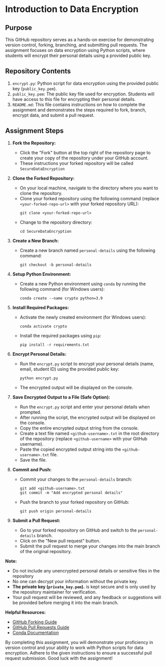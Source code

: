 # Introduction to Data Encryption

## Purpose
This GitHub repository serves as a hands-on exercise for demonstrating version control, forking, branching, and submitting pull requests. The assignment focuses on data encryption using Python scripts, where students will encrypt their personal details using a provided public key.

## Repository Contents
1. `encrypt.py`: Python script for data encryption using the provided public key (`public_key.pem`).
2. `public_key.pem`: The public key file used for encryption. Students will have access to this file for encrypting their personal details.
3. `README.md`: This file contains instructions on how to complete the assignment and demonstrates the steps required to fork, branch, encrypt data, and submit a pull request.

## Assignment Steps
1. **Fork the Repository:**
   - Click the "Fork" button at the top right of the repository page to create your copy of the repository under your GitHub account.
   - These instructions your forked repository will be called `SecureDataEncryption`

2. **Clone the Forked Repository:**
   - On your local machine, navigate to the directory where you want to clone the repository.
   - Clone your forked repository using the following command (replace `<your-forked-repo-url>` with your forked repository URL):
     ```
     git clone <your-forked-repo-url>
     ```
   - Change to the repository directory:
     ```
     cd SecureDataEncryption
     ```

3. **Create a New Branch:**
   - Create a new branch named `personal-details` using the following command:
     ```
     git checkout -b personal-details
     ```

4. **Setup Python Environment:**
   - Create a new Python environment using `conda` by running the following command (for Windows users):
     ```
     conda create --name crypto python=3.9
     ```

5. **Install Required Packages:**
   - Activate the newly created environment (for Windows users):
     ```
     conda activate crypto
     ```
   - Install the required packages using `pip`:
     ```
     pip install -r requirements.txt
     ```

6. **Encrypt Personal Details:**
   - Run the `encrypt.py` script to encrypt your personal details (name, email, student ID) using the provided public key:
     ```
     python encrypt.py
     ```
   - The encrypted output will be displayed on the console.

7. **Save Encrypted Output to a File (Safe Option):**
   - Run the `encrypt.py` script and enter your personal details when prompted.
   - After running the script, the encrypted output will be displayed on the console.
   - Copy the entire encrypted output string from the console.
   - Create a text file named `<github-username>.txt` in the root directory of the repository (replace `<github-username>` with your GitHub username).
   - Paste the copied encrypted output string into the `<github-username>.txt` file.
   - Save the file.

8. **Commit and Push:**
   - Commit your changes to the `personal-details` branch:
     ```
     git add <github-username>.txt
     git commit -m "Add encrypted personal details"
     ```
   - Push the branch to your forked repository on GitHub:
     ```
     git push origin personal-details
     ```

9. **Submit a Pull Request:**
   - Go to your forked repository on GitHub and switch to the `personal-details` branch.
   - Click on the "New pull request" button.
   - Submit the pull request to merge your changes into the main branch of the original repository.

**Note:**
- Do not include any unencrypted personal details or sensitive files in the repository 
- No one can decrypt your information without the private key.
- **The private key (`private_key.pem`).** is kept secure and is only used by the repository maintainer for verification.
- Your pull request will be reviewed, and any feedback or suggestions will be provided before merging it into the main branch.

**Helpful Resources:**
- [GitHub Forking Guide](https://docs.github.com/en/get-started/quickstart/fork-a-repo)
- [GitHub Pull Requests Guide](https://docs.github.com/en/get-started/quickstart/opening-a-pull-request)
- [Conda Documentation](https://docs.conda.io/projects/conda/en/latest/user-guide/tasks/manage-environments.html)

By completing this assignment, you will demonstrate your proficiency in version control and your ability to work with Python scripts for data encryption. Adhere to the given instructions to ensure a successful pull request submission. Good luck with the assignment!